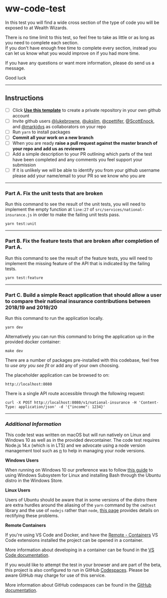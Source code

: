 # ww-code-test

In this test you will find a wide cross section of the type of code you will be exposed to at Wealth Wizards.

There is no time limit to this test, so feel free to take as little or
as long as you need to complete each section.\
If you don't have enough free time to complete every section, instead you can let us know what
you would improve on if you had more time.

If you have any questions or want more information, please do send us a message.

Good luck
 
---

## Instructions

- [ ] Click **[Use this template](https://github.com/WealthWizardsEngineering/ww-code-test/generate)** to create a private repository in your own github account
- [ ] Invite github users [@lukebrowne](https://github.com/lukebrowne), [@ukslim](https://github.com/ukslim), [@cpettifer](https://github.com/cpettifer), [@ScottEnock](https://github.com/ScottEnock), and [@markjdvs](https://github.com/markjdvs) as collaborators on your repo
- [ ] Run ```yarn``` to install packages
- [ ] **Commit all your work on a new branch**
- [ ] When you are ready **raise a pull request against the master branch of your repo and add us as reviewers**
- [ ] Add a simple description to your PR outlining which parts of the test have been completed and any comments you feel support your submission
- [ ] If it is unlikely we will be able to identify you from your github username please add your name/email to your PR so we know who you are

---

### Part A. Fix the unit tests that are broken

Run this command to see the result of the unit tests, you will need to implement the empty function at `line:27` of `src/services/national-insurance.js` in order to make the failing unit tests pass.

```
yarn test:unit
```

---

### Part B. Fix the feature tests that are broken after completion of Part A.

Run this command to see the result of the feature tests, you will need to implement the missing feature of the API that is indicated by the failing tests.

```
yarn test:feature
```

---

### Part C. Build a simple React application that should allow a user to compare their national insurance contributions between 2018/19 and 2019/20

Run this command to run the application locally.

```
yarn dev
```

Alternatively you can run this command to bring the application up in the provided docker container:

```
make dev
```

There are a number of packages pre-installed with this codebase, feel free to _use any you see fit_ or add any of your own choosing.

The placeholder application can be browsed to on:
 
```
http://localhost:8080
```

There is a single API route accessible through the following request:

```
curl -X POST http://localhost:8080/v1/national-insurance -H 'Content-Type: application/json' -d '{"income": 1234}'
```

---

### _Additional Information_

This code test was written on macOS but will run natively on Linux and Windows 10 as well as in the provided devcontainer. The code test requires Node.js 14.x (which is in LTS) and we advocate using a node version management tool such as [n](https://github.com/tj/n) to help in managing your node versions.

**Windows Users**

When running on Windows 10 our preference was to follow [this guide](https://www.windowscentral.com/how-install-bash-shell-command-line-windows-10) to using Windows Subsystem for Linux and installing Bash through the Ubuntu distro in the Windows Store.

**Linux Users**

Users of Ubuntu should be aware that in some versions of the distro there are extra hurdles around the aliasing of the `yarn` command by the `cmdtest` library and the use of `nodejs` rather than `node`, [this page](https://yarnpkg.com/lang/en/docs/install/#debian-stable) provides details on rectifying these problems.

**Remote Containers**

If you're using VS Code and Docker, and have the [Remote - Containers](https://marketplace.visualstudio.com/items?itemName=ms-vscode-remote.remote-containers) VS Code extensions installed the project can be opened in a container.

More information about developing in a container can be found in the [VS Code documentation](https://code.visualstudio.com/docs/remote/containers#_quick-start-open-an-existing-folder-in-a-container).

If you would like to attempt the test in your browser and are part of the beta, this project is also configured to run in GitHub [Codespaces](https://github.com/features/codespaces). Please be aware GitHub may charge for use of this service.

More information about GitHub codespaces can be found in the [GitHub documentation](https://docs.github.com/en/github/developing-online-with-codespaces).
